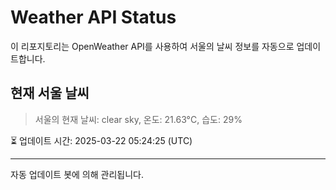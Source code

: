 
# Weather API Status

이 리포지토리는 OpenWeather API를 사용하여 서울의 날씨 정보를 자동으로 업데이트합니다.

## 현재 서울 날씨
> 서울의 현재 날씨: clear sky, 온도: 21.63°C, 습도: 29%

⏳ 업데이트 시간: 2025-03-22 05:24:25 (UTC)

---
자동 업데이트 봇에 의해 관리됩니다.
